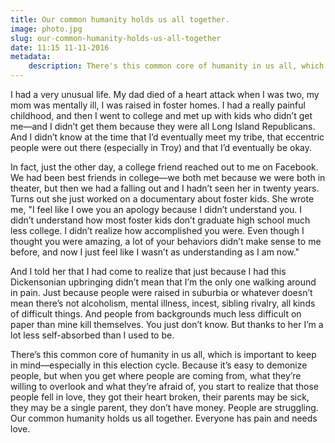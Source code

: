 ```yaml
---
title: Our common humanity holds us all together.
image: photo.jpg
slug: our-common-humanity-holds-us-all-together
date: 11:15 11-11-2016
metadata:
	description: There's this common core of humanity in us all, which is important to keep in mind, especially in this election cycle.
---
```


I had a very unusual life. My dad died of a heart attack when I was two, my mom was mentally ill, I was raised in foster homes. I had a really painful childhood, and then I went to college and met up with kids who didn’t get me—and I didn’t get them because they were all Long Island Republicans. And I didn’t know at the time that I’d eventually meet my tribe, that eccentric people were out there (especially in Troy) and that I’d eventually be okay.

In fact, just the other day, a college friend reached out to me on Facebook. We had been best friends in college—we both met because we were both in theater, but then we had a falling out and I hadn’t seen her in twenty years. Turns out she just worked on a documentary about foster kids. She wrote me, "I feel like I owe you an apology because I didn’t understand you.  I didn’t understand how most foster kids don’t graduate high school much less college. I didn’t realize how accomplished you were. Even though I thought you were amazing, a lot of your behaviors didn’t make sense to me before, and now I just feel like I wasn’t as understanding as I am now."

And I told her that I had come to realize that just because I had this Dickensonian upbringing didn’t mean that I’m the only one walking around in pain. Just because people were raised in suburbia or whatever doesn’t mean there’s not alcoholism, mental illness, incest, sibling rivalry, all kinds of difficult things. And people from backgrounds much less difficult on paper than mine kill themselves. You just don’t know. But thanks to her I’m a lot less self-absorbed than I used to be.

There’s this common core of humanity in us all, which is important to keep in mind—especially in this election cycle. Because it’s easy to demonize people, but when you get where people are coming from, what they’re willing to overlook and what they’re afraid of, you start to realize that those people fell in love, they got their heart broken, their parents may be sick, they may be a single parent, they don’t have money. People are struggling. Our common humanity holds us all together. Everyone has pain and needs love.